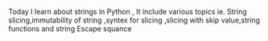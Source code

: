 Today I learn about strings in Python , It include various topics ie. String slicing,immutability of string ,syntex for slicing ,slicing with skip value,string functions and string Escape squance
